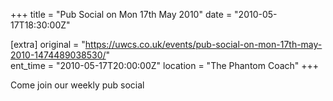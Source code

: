 +++
title = "Pub Social on Mon 17th May 2010"
date = "2010-05-17T18:30:00Z"

[extra]
original = "https://uwcs.co.uk/events/pub-social-on-mon-17th-may-2010-1474489038530/"    
ent_time = "2010-05-17T20:00:00Z"
location = "The Phantom Coach"
+++

Come join our weekly pub social

